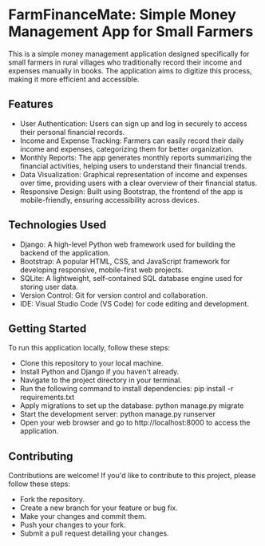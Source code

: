 # FarmFinanceMate: Simple Money Management App for Small Farmers
This is a simple money management application designed specifically for small farmers in rural villages who traditionally record their income and expenses manually in books. The application aims to digitize this process, making it more efficient and accessible.

## Features
- User Authentication: Users can sign up and log in securely to access their personal financial records.
- Income and Expense Tracking: Farmers can easily record their daily income and expenses, categorizing them for better organization.
- Monthly Reports: The app generates monthly reports summarizing the financial activities, helping users to understand their financial trends.
- Data Visualization: Graphical representation of income and expenses over time, providing users with a clear overview of their financial status.
- Responsive Design: Built using Bootstrap, the frontend of the app is mobile-friendly, ensuring accessibility across devices.

## Technologies Used
- Django: A high-level Python web framework used for building the backend of the application.
- Bootstrap: A popular HTML, CSS, and JavaScript framework for developing responsive, mobile-first web projects.
- SQLite: A lightweight, self-contained SQL database engine used for storing user data.
- Version Control: Git for version control and collaboration.
- IDE: Visual Studio Code (VS Code) for code editing and development.

## Getting Started
To run this application locally, follow these steps:
- Clone this repository to your local machine.
- Install Python and Django if you haven't already.
- Navigate to the project directory in your terminal.
- Run the following command to install dependencies:
    pip install -r requirements.txt
- Apply migrations to set up the database:
    python manage.py migrate
- Start the development server:
    python manage.py runserver
- Open your web browser and go to http://localhost:8000 to access the application.

## Contributing
Contributions are welcome! If you'd like to contribute to this project, please follow these steps:
- Fork the repository.
- Create a new branch for your feature or bug fix.
- Make your changes and commit them.
- Push your changes to your fork.
- Submit a pull request detailing your changes.
